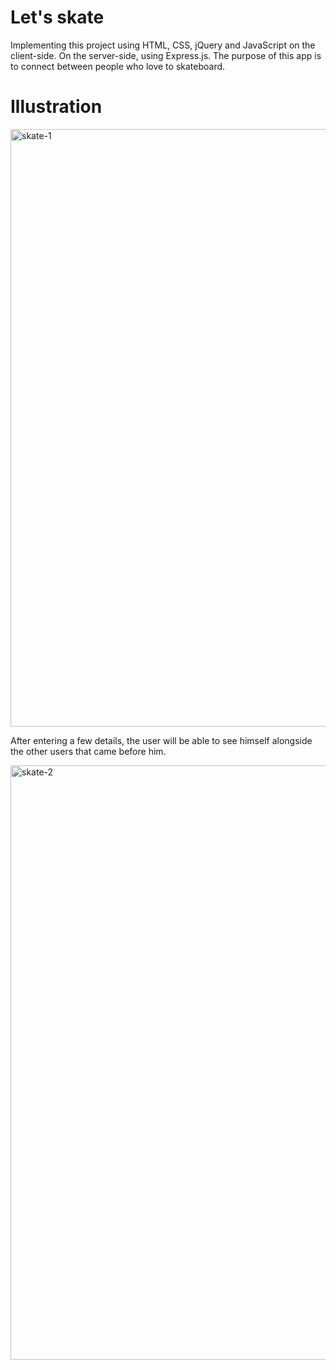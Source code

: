 # Let's skate
Implementing this project using HTML, CSS, jQuery and JavaScript on the client-side. On the server-side, using Express.js.
The purpose of this app is to connect between people who love to skateboard.  
 
 # Illustration
<img width="956" alt="skate-1" src="https://user-images.githubusercontent.com/57451645/71702411-021f1a00-2dd8-11ea-8abd-4326053a9baa.png">


After entering a few details, the user will be able to see himself alongside the other users that came before him. 

<img width="951" alt="skate-2" src="https://user-images.githubusercontent.com/57451645/71702540-aa34e300-2dd8-11ea-8dbc-d9afcbf70b2f.png">



